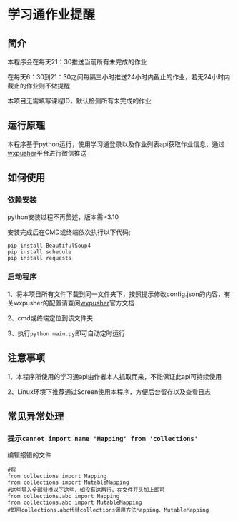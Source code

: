 # 学习通作业提醒
## 简介

本程序会在每天21：30推送当前所有未完成的作业

在每天6：30到21：30之间每隔三小时推送24小时内截止的作业，若无24小时内截止的作业则不做提醒

本项目无需填写课程ID，默认检测所有未完成的作业

## 运行原理
本程序基于python运行，使用学习通登录以及作业列表api获取作业信息，通过[wxpusher](https://wxpusher.zjiecode.com/docs/#/)平台进行微信推送


## 如何使用
### 依赖安装
python安装过程不再赘述，版本需>3.10

安装完成后在CMD或终端依次执行以下代码;

	pip install BeautifulSoup4
	pip install schedule
    pip install requests
	
### 启动程序
1、将本项目所有文件下载到同一文件夹下，按照提示修改config.json的内容，有关wxpusher的配置请查阅[wxpusher](https://wxpusher.zjiecode.com/docs/#/)官方文档

2、cmd或终端定位到该文件夹

3、执行`python main.py`即可自动定时运行

## 注意事项
1、本程序所使用的学习通api由作者本人抓取而来，不能保证此api可持续使用

2、Linux环境下推荐通过Screen使用本程序，方便后台留存以及查看日志

## 常见异常处理
### 提示`cannot import name 'Mapping' from 'collections'`
编辑报错的文件

	#将
	from collections import Mapping 
	from collections import MutableMapping 
	#这些导入全部替换以下这些，如没有这两行，在文件开头加上即可
	from collections.abc import Mapping
	from collections.abc import MutableMapping
	#即用collections.abc代替collections调用方法Mapping、MutableMapping
